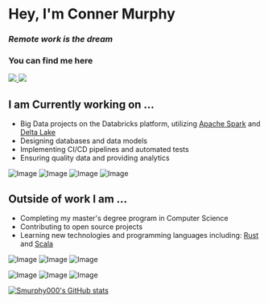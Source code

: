 # Hey, I'm Conner Murphy

### _Remote work is the dream_
### You can find me here

<a href="https://www.linkedin.com/in/conner-murphy-4776b3148/">
  <img src="https://img.shields.io/badge/LinkedIn-0077B5?style=for-the-badge&logo=linkedin&logoColor=white"/>
</a>
<a href="https://stackoverflow.com/users/14072673/smurphy0000">
  <img src="https://img.shields.io/badge/Stack_Overflow-FE7A16?style=for-the-badge&logo=stack-overflow&logoColor=white"/>
</a>

## I am Currently working on ...
- Big Data projects on the Databricks platform, utilizing [Apache Spark](https://github.com/apache/spark) and [Delta Lake](https://github.com/delta-io)
- Designing databases and data models
- Implementing CI/CD pipelines and automated tests
- Ensuring quality data and providing analytics

![Image](https://img.shields.io/badge/Python-3776AB?style=for-the-badge&logo=python&logoColor=white)
![Image](https://img.shields.io/badge/Scala-DC322F?style=for-the-badge&logo=scala&logoColor=white)
![Image](https://img.shields.io/badge/microsoft%20azure-0089D6?style=for-the-badge&logo=microsoft-azure&logoColor=white)
![Image](https://img.shields.io/badge/Azure_DevOps-0078D7?style=for-the-badge&logo=azure-devops&logoColor=white)

## Outside of work I am ...

- Completing my master's degree program in Computer Science 
- Contributing to open source projects
- Learning new technologies and programming languages including: [Rust](https://github.com/rust-lang/rust) and [Scala](https://github.com/scala/scala)

![Image](https://img.shields.io/badge/Rust-000000?style=for-the-badge&logo=rust&logoColor=white)
![Image](https://img.shields.io/badge/Scala-DC322F?style=for-the-badge&logo=scala&logoColor=white)
![Image](https://img.shields.io/badge/TypeScript-007ACC?style=for-the-badge&logo=typescript&logoColor=white)

![Image](https://img.shields.io/badge/PostgreSQL-316192?style=for-the-badge&logo=postgresql&logoColor=white)
![Image](https://img.shields.io/badge/Supabase-181818?style=for-the-badge&logo=supabase&logoColor=white)
![Image](https://img.shields.io/badge/MongoDB-4EA94B?style=for-the-badge&logo=mongodb&logoColor=white)

[![Smurphy000's GitHub stats](https://github-readme-stats.vercel.app/api?username=Smurphy000&count_private=true&show_icons=true&theme=highcontrast)](https://github.com/anuraghazra/github-readme-stats)
